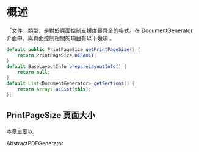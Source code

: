 # 概述


「文件」類型，是對於頁面控制支援度最齊全的格式。在 DocumentGenerator 介面中，與頁面控制相關的項目有以下幾項
。

``` java
default public PrintPageSize getPrintPageSize() {
    return PrintPageSize.DEFAULT;
}
default BaseLayoutInfo prepareLayoutInfo() {
    return null;
}
default List<DocumentGenerator> getSections() {
    return Arrays.asList(this);
};
```

## PrintPageSize 頁面大小



本章主要以

AbstractPDFGenerator